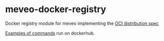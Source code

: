 # meveo-docker-registry
Docker registry module for meveo implementing the [OCI distribution spec](https://github.com/opencontainers/distribution-spec/blob/master/spec.md)

[Examples of commands](https://www.arthurkoziel.com/dockerhub-registry-api/) run on dockerhub.
